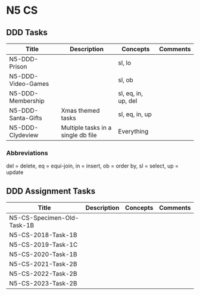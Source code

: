# N5 CS


## DDD Tasks

| Title              | Description                        | Concepts            | Comments | 
| -----              | -----------                        | --------            | -------- |
| N5-DDD-Prison      |                                    | sl, lo              | |
| N5-DDD-Video-Games |                                    | sl, ob              | |
| N5-DDD-Membership  |                                    | sl, eq, in, up, del | |
| N5-DDD-Santa-Gifts | Xmas themed tasks                  | sl, eq, in, up      | |
| N5-DDD-Clydeview   | Multiple tasks in a single db file | Everything          | |


### Abbreviations

del = delete,
eq = equi-join,
in = insert,
ob = order by,
sl = select,
up = update


## DDD Assignment Tasks

| Title                      | Description | Concepts | Comments |
| -----                      | ----------- | -------- | -------- |
| N5-CS-Specimen-Old-Task-1B | | | |
| N5-CS-2018-Task-1B         | | | |
| N5-CS-2019-Task-1C         | | | |
| N5-CS-2020-Task-1B         | | | |
| N5-CS-2021-Task-2B         | | | |
| N5-CS-2022-Task-2B         | | | |
| N5-CS-2023-Task-2B         | | | |
